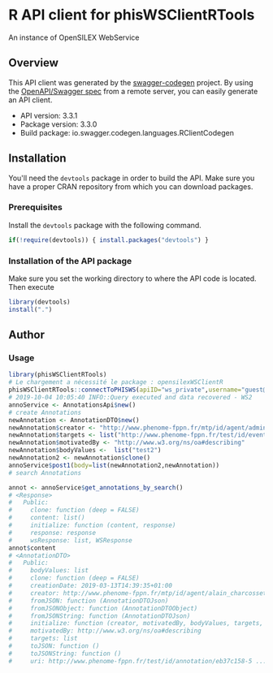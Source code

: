 # R API client for phisWSClientRTools

An instance of OpenSILEX WebService

## Overview
This API client was generated by the [swagger-codegen](https://github.com/swagger-api/swagger-codegen) project. By using the [OpenAPI/Swagger spec](https://github.com/swagger-api/swagger-spec) from a remote server, you can easily generate an API client.

- API version: 3.3.1
- Package version: 3.3.0
- Build package: io.swagger.codegen.languages.RClientCodegen

## Installation
You'll need the `devtools` package in order to build the API.
Make sure you have a proper CRAN repository from which you can download packages.

### Prerequisites
Install the `devtools` package with the following command.
```R
if(!require(devtools)) { install.packages("devtools") }
```

### Installation of the API package
Make sure you set the working directory to where the API code is located.
Then execute
```R
library(devtools)
install(".")
```

## Author


### Usage
```R
library(phisWSClientRTools)
# Le chargement a nécessité le package : opensilexWSClientR
phisWSClientRTools::connectToPHISWS(apiID="ws_private",username="guest@opensilex.org",password="guest", url = "http://www.opensilex.org:8080/openSilexSandBoxAPI/rest/")
# 2019-10-04 10:05:40 INFO::Query executed and data recovered - WS2
annoService <- AnnotationsApi$new()
# create Annotations
newAnnotation <- AnnotationDTO$new()
newAnnotation$creator <- "http://www.phenome-fppn.fr/mtp/id/agent/admin_opensilex"
newAnnotation$targets <- list("http://www.phenome-fppn.fr/test/id/event/99fe49a7-37e0-4b98-978e-132288172d35")
newAnnotation$motivatedBy <- "http://www.w3.org/ns/oa#describing"
newAnnotation$bodyValues <-  list("test2")
newAnnotation2 <- newAnnotation$clone()
annoService$post1(body=list(newAnnotation2,newAnnotation))
# search Annotations

annot <- annoService$get_annotations_by_search()
# <Response>
#   Public:
#     clone: function (deep = FALSE) 
#     content: list()
#     initialize: function (content, response) 
#     response: response
#     wsResponse: list, WSResponse
annot$content
# <AnnotationDTO>
#   Public:
#     bodyValues: list
#     clone: function (deep = FALSE) 
#     creationDate: 2019-03-13T14:39:35+01:00
#     creator: http://www.phenome-fppn.fr/mtp/id/agent/alain_charcosset
#     fromJSON: function (AnnotationDTOJson) 
#     fromJSONObject: function (AnnotationDTOObject) 
#     fromJSONString: function (AnnotationDTOJson) 
#     initialize: function (creator, motivatedBy, bodyValues, targets, uri, creationDate) 
#     motivatedBy: http://www.w3.org/ns/oa#describing
#     targets: list
#     toJSON: function () 
#     toJSONString: function () 
#     uri: http://www.phenome-fppn.fr/test/id/annotation/eb37c158-5 ...
```



